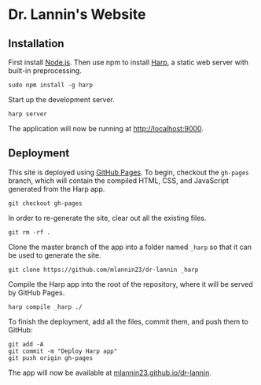 # Dr. Lannin's Website

## Installation

First install [Node.js](https://nodejs.org/). Then use npm to install [Harp](http://harpjs.com/), a static web server with built-in preprocessing.

    sudo npm install -g harp

Start up the development server.

    harp server

The application will now be running at [http://localhost:9000](http://localhost:9000).

## Deployment

This site is deployed using [GitHub Pages](https://pages.github.com/). To begin, checkout the `gh-pages` branch, which will contain the compiled HTML, CSS, and JavaScript generated from the Harp app. 

    git checkout gh-pages

In order to re-generate the site, clear out all the existing files.

    git rm -rf .

Clone the master branch of the app into a folder named `_harp` so that it can be used to generate the site.

    git clone https://github.com/mlannin23/dr-lannin _harp

Compile the Harp app into the root of the repository, where it will be served by GitHub Pages.

    harp compile _harp ./

To finish the deployment, add all the files, commit them, and push them to GitHub:

```
git add -A
git commit -m "Deploy Harp app"
git push origin gh-pages
```

The app will now be available at [mlannin23.github.io/dr-lannin](http://mlannin23.github.io/dr-lannin/).
